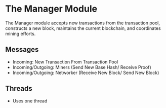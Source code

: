 # The Manager Module

The Manager module accepts new transactions from the transaction pool, constructs a new block, maintains the current blockchain, and coordinates mining efforts.

## Messages
- Incoming: New Transaction From Transaction Pool
- Incoming/Outgoing: Miners (Send New Base Hash/ Receive Proof)
- Incoming/Outgoing: Networker (Receive New Block/ Send New Block)

## Threads
- Uses one thread